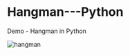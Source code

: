# Hangman---Python
 Demo - Hangman in Python
 
 ![hangman](https://user-images.githubusercontent.com/22460957/129133975-e95e6e93-572d-4bf5-8480-92aa03e1d154.png)
